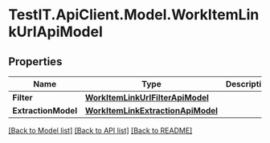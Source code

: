 # TestIT.ApiClient.Model.WorkItemLinkUrlApiModel

## Properties

Name | Type | Description | Notes
------------ | ------------- | ------------- | -------------
**Filter** | [**WorkItemLinkUrlFilterApiModel**](WorkItemLinkUrlFilterApiModel.md) |  | 
**ExtractionModel** | [**WorkItemLinkExtractionApiModel**](WorkItemLinkExtractionApiModel.md) |  | 

[[Back to Model list]](../README.md#documentation-for-models) [[Back to API list]](../README.md#documentation-for-api-endpoints) [[Back to README]](../README.md)

